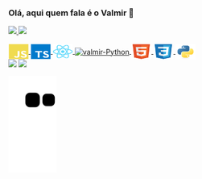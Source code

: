 ### Olá, aqui quem fala é o Valmir 👋
<link rel="stylesheet" href="https://cdn.jsdel

- 🔭 Estou trabalhando com front-end e back-end
- 🌱 Estou estudando Python
- 😄 Pronouns: ele/dele

<div align="center">
  <a href="https://github.com/valmirvirtuoso">
  <img height="180em" src="https://github-readme-stats.vercel.app/api?username=valmirvirtuoso&show_icons=true&theme=dracula&include_all_commits=true&count_private=true"/>
  <img height="180em" src="https://github-readme-stats.vercel.app/api/top-langs/?username=valmirvirtuoso&layout=compact&langs_count=7&theme=dracula"/>
</div>

<div style="display: inline_block"><br>
  <img align="center" alt="valmir-Js" height="30" width="40" src="https://raw.githubusercontent.com/devicons/devicon/master/icons/javascript/javascript-plain.svg">
  <img align="center" alt="valmir-Ts" height="30" width="40" src="https://raw.githubusercontent.com/devicons/devicon/master/icons/typescript/typescript-plain.svg">
  <img align="center" alt="valmir-React" height="30" width="40" src="https://raw.githubusercontent.com/devicons/devicon/master/icons/react/react-original.svg">
  <img align="center" alt="valmir-Python" height="30" width="40" src="https://cdn.jsdelivr.net/gh/devicons/devicon/icons/nodejs/nodejs-original.svg" />  
  <img align="center" alt="valmir-HTML" height="30" width="40" src="https://raw.githubusercontent.com/devicons/devicon/master/icons/html5/html5-original.svg">
  <img align="center" alt="valmir-CSS" height="30" width="40" src="https://raw.githubusercontent.com/devicons/devicon/master/icons/css3/css3-original.svg">
  <img align="center" alt="valmir-Python" height="30" width="40" src="https://raw.githubusercontent.com/devicons/devicon/master/icons/python/python-original.svg">    
<div> 
  <a href = "mailto:virtuoso751@gmail.com" target="_blank"><img src="https://img.shields.io/badge/-Gmail-%23333?style=for-the-badge&logo=gmail&logoColor=white"></a>
  <a href="https://www.linkedin.com/in/valmirvirtuoso/" target="_blank"><img src="https://img.shields.io/badge/-LinkedIn-%230077B5?style=for-the-badge&logo=linkedin&logoColor=white"></a> 
 
  ![Snake animation](https://github.com/rafaballerini/rafaballerini/blob/output/github-contribution-grid-snake.svg)
 
</div>

